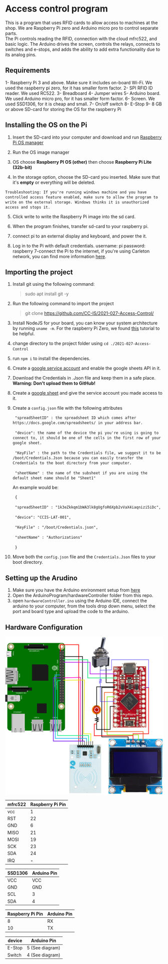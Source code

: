 # Access control program
This is a program that uses RFID cards to allow access to machines at the shop. We are Raspberry Pi zero and Arduino micro pro to control separate parts.  
The Pi controls reading the RFID, connection with the cloud mfrc522, and basic logic.
The Arduino drives the screen, controls the relays, connects to switches and e-stops, and adds the ability to add extra functionality due to its analog pins. 

## Requirements

1- Raspberry Pi 3 and above. Make sure it includes on-board Wi-Fi. We used the raspberry pi zero, for it has smaller form factor.
2- SPI RFID ID reader. We used RC522.
3- Breadboard
4- Jumper wires
5- Arduino board. We used Arduino micro pro, for it has smaller form factor.
6- Screen. We used SSD1306, for it is cheap and small.
7- On/off switch
8- E-Stop
9- 8 GB or above SD-card for storing the OS for the raspberry Pi

## Installing the OS on the Pi

 1. Insert the SD-card into your computer and download and run
    [Raspberry Pi OS manager](https://www.raspberrypi.org/software/)
    
 2. Run the OS image manager

 3.  OS choose **Raspberry PI OS (other)** then choose **Raspberry Pi
        Lite (32b-bit)**
        
 4.  In the storage option, choose the SD-card you inserted.  Make sure that it's **empty** or everything will be deleted.

    Troubleshooting: If you're running windows machine and you have controlled access feature enabled, make sure to allow the program to write on the external storage. Windows thinks it is unauthorized access and stops it.
    
 5.  Click write to write the Raspberry Pi image into the sd card. 

 6.  When the program finishes, transfer sd-card to your raspberry pi.

 7. connect pi to an external display and keyboard, and power the it.

 8. Log in to the Pi with default credentials. username: pi password:
    raspberry 7-connect the Pi to the internet, if you're using Carleton
    network, you can find more information [here](http://makerbase.wikidot.com/howto:raspberry-pi).

## Importing the project
1. Install git using the following command:

    >sudo apt install git -y
2.  Run the following command to import the project

    >git clone https://github.com/CC-IS/2021-027-Access-Control/

3. Install NodeJS for your board, you can know your system architecture by running `uname -m`. For the raspberry Pi Zero, we found [this](https://hassancorrigan.com/blog/install-nodejs-on-a-raspberry-pi-zero/) tutorial to be helpful.

4. change directory to the project folder using  `cd ./2021-027-Access-Control`

5. run `npm i` to install the dependencies.

6. Create a [google service account](https://support.google.com/a/answer/7378726?hl=en) and enable the google sheets API in it.

7. Download the Credentials in .Json file and keep them in a safe place. **Warning: Don't upload them to GitHub!**

8. Create a [google sheet](https://spreadsheet.new/) and give the service account you made access to it.

9. Create a `config.json` file with the following attributes

        "spreadSheetID" : the spreadsheet ID which comes after https://docs.google.com/spreadsheets/ in your address bar.
        
        "device": the name of the device the pi you're using is going to connect to, it should be one of the cells in the first row of your google sheet.
        
        "KeyFile" : the path to the Credentials file, we suggest it to be /boot/Credentials.Json because you can easily transfer the Credentials to the boot directory from your computer.
        
        "sheetName" : the name of the subsheet if you are using the default sheet name should be "Sheet1"
    An example would be:
       
        {
        
        "spreadSheetID" : "1k3eZkkqm1bWA3lk8gUgfoR6Xpb2vVaX4iaqnizi5iDc",
        
        "device": "CCIS-LAT-001",
        
        "KeyFile" : "/boot/Credentials.json",
        
        "sheetName" : "Authorizations"
        
        }
10. Move both the `config.json` file and the `Credentials.Json` files to your boot directory.

## Setting up the Arudino


1. Make sure you have the Arduino enrironment setup from [here](https://www.arduino.cc/en/software)
2. Open the ArduinoProgram/hardwareController folder from this repo.
3. open `hardwareController.ino` using the Arduino IDE, connect the arduino to your computer, from the tools drop down menu, select the port and board type and upload the code to the arduino.


## Hardware Configuration
![Circuit Diagram](https://github.com/CC-IS/2021-027-Access-Control/blob/main/resources/Circuit%20diagram.JPEG?raw=true)

| mfrc522 | Raspberry Pi Pin | 
|--|--|
| vcc | 1 |
| RST | 22 |
| GND | 6 |
| MISO | 21 |
| MOSI | 19 |
| SCK | 23 |
| SDA | 24 |
| IRQ| **-** | 


| SSD1306| Arduino Pin | 
|--|--|
| VCC | VCC |
| GND | GND |
| SCL | 3 |
| SDA | 4 |

| Raspberry Pi Pin | Arduino Pin | 
|--|--|
| 8 | RX |
| 10 | TX |

	

| device | Arduino Pin
|--|--|
| E-Stop| 5 (See diagram)|
| Switch | 4 (See diagram) |

